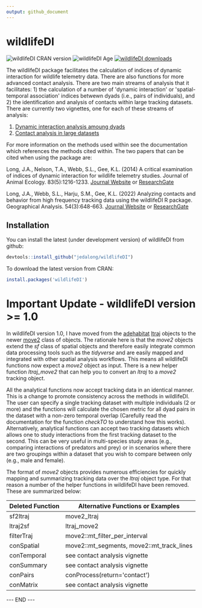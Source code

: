 ```yaml
---
output: github_document
---
```


<!-- README.md is generated from README.Rmd. Please edit that file -->



# wildlifeDI

<!-- badges: start -->
![wildlifeDI CRAN version](http://www.r-pkg.org/badges/version/wildlifeDI)
![wildlifeDI Age](https://rpkg.net/pub-age/wildlifeDI/blue)
[![wildlifeDI downloads](https://cranlogs.r-pkg.org/badges/last-month/wildlifeDI)](https://cran.r-project.org/package=wildlifeDI)
<!-- badges: end -->


The wildlifeDI package facilitates the calculation of indices of dynamic interaction for wildlife telemetry data. There are also functions for more advanced contact analysis. There are two main streams of analysis that it facilitates: 1) the calculation of a number of 'dynamic interaction' or 'spatial-temporal association' indices betwewn dyads (i.e., pairs of individuals), and 2) the identification and analysis of contacts within large tracking datasets. There are currently two vignettes, one for each of these streams of analysis:

1) [Dynamic interaction analysis amoung dyads](https://cran.r-project.org/web/packages/wildlifeDI/vignettes/wildlifeDI-vignette.html)
2) [Contact analysis in large datasets](https://cran.r-project.org/web/packages/wildlifeDI/vignettes/wildlifeDI-vignette-contact_analysis.html)

For more information on the methods used within see the documentation which references the methods cited within. The two papers that can be cited when using the package are:

Long, J.A., Nelson, T.A., Webb, S.L., Gee, K.L. (2014) A critical examination of indices of dynamic interaction for wildlife telemetry studies. Journal of Animal Ecology. 83(5):1216-1233. [Journal Website](https://besjournals.onlinelibrary.wiley.com/doi/full/10.1111/1365-2656.12198) or [ResearchGate](https://www.researchgate.net/publication/259764969_A_Critical_Examination_of_Indices_of_Dynamic_Interaction_for_Wildlife_Telemetry_Studies)

Long, J.A., Webb, S.L., Harju, S.M., Gee, K.L. (2022) Analyzing contacts and behavior from high frequency tracking data using the wildlifeDI R package. Geographical Analysis. 54(3):648-663. [Journal Website](https://onlinelibrary.wiley.com/doi/10.1111/gean.12303) or [ResearchGate](https://www.researchgate.net/publication/354153705_Analyzing_contacts_from_high_frequency_tracking_data_using_the_wildlifeDI_R_package)

## Installation

You can install the latest (under development version) of wildlifeDI from github:


```r
devtools::install_github("jedalong/wildlifeDI")
```

To download the latest version from CRAN: 


```r
install.packages('wildlifeDI')
```

# Important Update - wildlifeDI version >= 1.0

In wildlifeDI version 1.0, I have moved from the [adehabitat](https://cran.r-project.org/web/packages/adehabitatLT/index.html) [ltraj](https://rdrr.io/cran/adehabitatLT/man/as.ltraj.html) objects to the newer [move2](https://cran.r-project.org/web/packages/move2/index.html) class of objects. The rationale here is that the *move2* objects extend the *sf* class of spatial objects and therefore easily integrate common data processing tools such as the *tidyverse* and are easily mapped and integrated with other spatial analysis workflows. This means all wildlifeDI functions now expect a *move2* object as input. There is a new helper function *ltraj_move2* that can help you to convert an *ltraj* to a *move2* tracking object.

All the analytical functions now accept tracking data in an identical manner. This is a change to promote consistency across the methods in wildlifeDI. The user can specify a single tracking dataset with multiple individuals (2 or more) and the functions will calculate the chosen metric for all dyad pairs in the dataset with a non-zero temporal overlap (Carefully read the documentation for the function *checkTO* to understand how this works). Alternatively, analytical functions can accept two tracking datasets which allows one to study interactions from the first tracking dataset to the second. This can be very useful in multi-species study areas (e.g., comparing interactions of predators and prey) or in scenarios where there are two groupings within a dataset that you wish to compare between only (e.g., male and female).

The format of *move2* objects provides numerous efficiencies for quickly mapping and summarizing tracking data over the *ltraj* object type. For that reason a number of the helper functions in wildlifeDI have been removed. These are summarized below:

| Deleted Function | Alternative Functions or Examples |
| ---------------- | ---------------------------------------------------- |
| sf2ltraj     | move2_ltraj |
| ltraj2sf     | ltraj_move2 |
| filterTraj   | move2::mt_filter_per_interval |
| conSpatial   | move2::mt_segments, move2::mt_track_lines |
| conTemporal  | see contact analysis vignette |
| conSummary   | see contact analysis vignette |
| conPairs     | conProcess(return='contact') |
| conMatrix    | see contact analysis vignette|

--- END --- 
